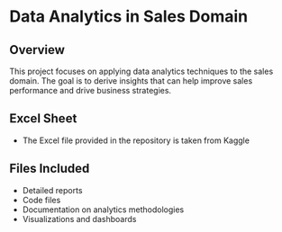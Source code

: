 # Data Analytics in Sales Domain

## Overview
This project focuses on applying data analytics techniques to the sales domain. The goal is to derive insights that can help improve sales performance and drive business strategies.

## Excel Sheet
- The Excel file provided in the repository is taken from Kaggle
  

## Files Included
- Detailed reports
- Code files
- Documentation on analytics methodologies
- Visualizations and dashboards


